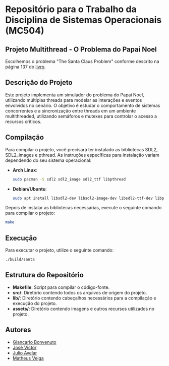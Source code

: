 # Repositório para o Trabalho da Disciplina de Sistemas Operacionais (MC504)

## Projeto Multithread - O Problema do Papai Noel

Escolhemos o problema "The Santa Claus Problem" conforme descrito na página 137 do [livro](https://greenteapress.com/wp/semaphores/).

## Descrição do Projeto

Este projeto implementa um simulador do problema do Papai Noel, utilizando múltiplas threads para modelar as interações e eventos envolvidos no cenário. O objetivo é estudar o comportamento de sistemas concorrentes e a sincronização entre threads em um ambiente multithreaded, utilizando semáforos e mutexes para controlar o acesso a recursos criticos.

## Compilação

Para compilar o projeto, você precisará ter instalado as bibliotecas SDL2, SDL2_images e pthread. As instruções específicas para instalação variam dependendo do seu sistema operacional:

- **Arch Linux**:
  ```bash
  sudo pacman -S sdl2 sdl2_image sdl2_ttf libpthread
  ```

- **Debian/Ubuntu**:
  ```bash
  sudo apt install libsdl2-dev libsdl2-image-dev libsdl2-ttf-dev libpthread-dev
  ```

Depois de instalar as bibliotecas necessárias, execute o seguinte comando para compilar o projeto:
```bash
make
```

## Execução

Para executar o projeto, utilize o seguinte comando:
```bash
./build/santa
```

## Estrutura do Repositório

- **Makefile**: Script para compilar o código-fonte.
- **src/**: Diretório contendo todos os arquivos de origem do projeto.
- **lib/**: Diretório contendo cabeçalhos necessários para a compilação e execução do projeto.
- **assets/**: Diretório contendo imagens e outros recursos utilizados no projeto.

## Autores

- [Giancarlo Bonvenuto](https://github.com/gBonvenuto)
- [José Victor](https://github.com/GoliasVictor)
- [Julio Avelar](https://github.com/JN513)
- [Matheus Veiga](https://github.com/mvl18)
